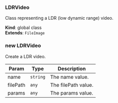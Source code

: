 <a name="LDRVideo"></a>

### LDRVideo 
Class representing a LDR (low dynamic range) video.

**Kind**: global class  
**Extends**: <code>FileImage</code>  
<a name="new_LDRVideo_new"></a>

### new LDRVideo
Create a LDR video.


| Param | Type | Description |
| --- | --- | --- |
| name | <code>string</code> | The name value. |
| filePath | <code>any</code> | The filePath value. |
| params | <code>any</code> | The params value. |

